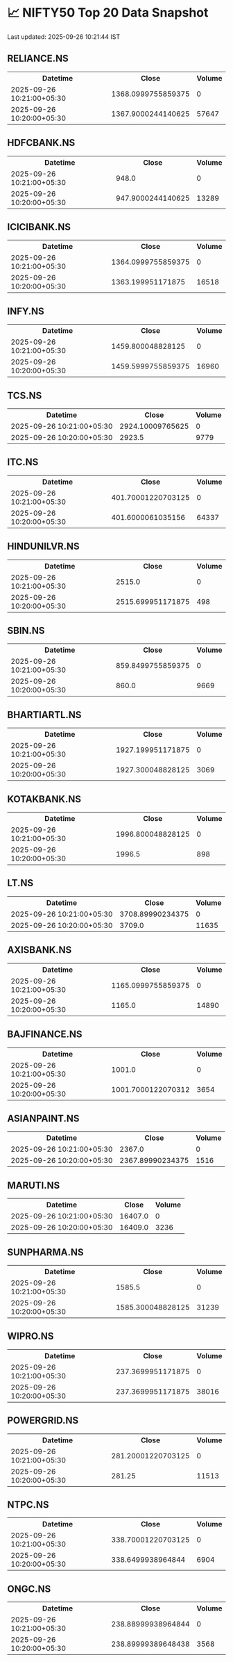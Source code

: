 # 📈 NIFTY50 Top 20 Data Snapshot

Last updated: 2025-09-26 10:21:44 IST

## RELIANCE.NS

<table>
  <tr><th>Datetime</th><th>Close</th><th>Volume</th></tr>
  <tr><td>2025-09-26 10:21:00+05:30</td><td>1368.0999755859375</td><td>0</td></tr>
  <tr><td>2025-09-26 10:20:00+05:30</td><td>1367.9000244140625</td><td>57647</td></tr>
</table>

## HDFCBANK.NS

<table>
  <tr><th>Datetime</th><th>Close</th><th>Volume</th></tr>
  <tr><td>2025-09-26 10:21:00+05:30</td><td>948.0</td><td>0</td></tr>
  <tr><td>2025-09-26 10:20:00+05:30</td><td>947.9000244140625</td><td>13289</td></tr>
</table>

## ICICIBANK.NS

<table>
  <tr><th>Datetime</th><th>Close</th><th>Volume</th></tr>
  <tr><td>2025-09-26 10:21:00+05:30</td><td>1364.0999755859375</td><td>0</td></tr>
  <tr><td>2025-09-26 10:20:00+05:30</td><td>1363.199951171875</td><td>16518</td></tr>
</table>

## INFY.NS

<table>
  <tr><th>Datetime</th><th>Close</th><th>Volume</th></tr>
  <tr><td>2025-09-26 10:21:00+05:30</td><td>1459.800048828125</td><td>0</td></tr>
  <tr><td>2025-09-26 10:20:00+05:30</td><td>1459.5999755859375</td><td>16960</td></tr>
</table>

## TCS.NS

<table>
  <tr><th>Datetime</th><th>Close</th><th>Volume</th></tr>
  <tr><td>2025-09-26 10:21:00+05:30</td><td>2924.10009765625</td><td>0</td></tr>
  <tr><td>2025-09-26 10:20:00+05:30</td><td>2923.5</td><td>9779</td></tr>
</table>

## ITC.NS

<table>
  <tr><th>Datetime</th><th>Close</th><th>Volume</th></tr>
  <tr><td>2025-09-26 10:21:00+05:30</td><td>401.70001220703125</td><td>0</td></tr>
  <tr><td>2025-09-26 10:20:00+05:30</td><td>401.6000061035156</td><td>64337</td></tr>
</table>

## HINDUNILVR.NS

<table>
  <tr><th>Datetime</th><th>Close</th><th>Volume</th></tr>
  <tr><td>2025-09-26 10:21:00+05:30</td><td>2515.0</td><td>0</td></tr>
  <tr><td>2025-09-26 10:20:00+05:30</td><td>2515.699951171875</td><td>498</td></tr>
</table>

## SBIN.NS

<table>
  <tr><th>Datetime</th><th>Close</th><th>Volume</th></tr>
  <tr><td>2025-09-26 10:21:00+05:30</td><td>859.8499755859375</td><td>0</td></tr>
  <tr><td>2025-09-26 10:20:00+05:30</td><td>860.0</td><td>9669</td></tr>
</table>

## BHARTIARTL.NS

<table>
  <tr><th>Datetime</th><th>Close</th><th>Volume</th></tr>
  <tr><td>2025-09-26 10:21:00+05:30</td><td>1927.199951171875</td><td>0</td></tr>
  <tr><td>2025-09-26 10:20:00+05:30</td><td>1927.300048828125</td><td>3069</td></tr>
</table>

## KOTAKBANK.NS

<table>
  <tr><th>Datetime</th><th>Close</th><th>Volume</th></tr>
  <tr><td>2025-09-26 10:21:00+05:30</td><td>1996.800048828125</td><td>0</td></tr>
  <tr><td>2025-09-26 10:20:00+05:30</td><td>1996.5</td><td>898</td></tr>
</table>

## LT.NS

<table>
  <tr><th>Datetime</th><th>Close</th><th>Volume</th></tr>
  <tr><td>2025-09-26 10:21:00+05:30</td><td>3708.89990234375</td><td>0</td></tr>
  <tr><td>2025-09-26 10:20:00+05:30</td><td>3709.0</td><td>11635</td></tr>
</table>

## AXISBANK.NS

<table>
  <tr><th>Datetime</th><th>Close</th><th>Volume</th></tr>
  <tr><td>2025-09-26 10:21:00+05:30</td><td>1165.0999755859375</td><td>0</td></tr>
  <tr><td>2025-09-26 10:20:00+05:30</td><td>1165.0</td><td>14890</td></tr>
</table>

## BAJFINANCE.NS

<table>
  <tr><th>Datetime</th><th>Close</th><th>Volume</th></tr>
  <tr><td>2025-09-26 10:21:00+05:30</td><td>1001.0</td><td>0</td></tr>
  <tr><td>2025-09-26 10:20:00+05:30</td><td>1001.7000122070312</td><td>3654</td></tr>
</table>

## ASIANPAINT.NS

<table>
  <tr><th>Datetime</th><th>Close</th><th>Volume</th></tr>
  <tr><td>2025-09-26 10:21:00+05:30</td><td>2367.0</td><td>0</td></tr>
  <tr><td>2025-09-26 10:20:00+05:30</td><td>2367.89990234375</td><td>1516</td></tr>
</table>

## MARUTI.NS

<table>
  <tr><th>Datetime</th><th>Close</th><th>Volume</th></tr>
  <tr><td>2025-09-26 10:21:00+05:30</td><td>16407.0</td><td>0</td></tr>
  <tr><td>2025-09-26 10:20:00+05:30</td><td>16409.0</td><td>3236</td></tr>
</table>

## SUNPHARMA.NS

<table>
  <tr><th>Datetime</th><th>Close</th><th>Volume</th></tr>
  <tr><td>2025-09-26 10:21:00+05:30</td><td>1585.5</td><td>0</td></tr>
  <tr><td>2025-09-26 10:20:00+05:30</td><td>1585.300048828125</td><td>31239</td></tr>
</table>

## WIPRO.NS

<table>
  <tr><th>Datetime</th><th>Close</th><th>Volume</th></tr>
  <tr><td>2025-09-26 10:21:00+05:30</td><td>237.3699951171875</td><td>0</td></tr>
  <tr><td>2025-09-26 10:20:00+05:30</td><td>237.3699951171875</td><td>38016</td></tr>
</table>

## POWERGRID.NS

<table>
  <tr><th>Datetime</th><th>Close</th><th>Volume</th></tr>
  <tr><td>2025-09-26 10:21:00+05:30</td><td>281.20001220703125</td><td>0</td></tr>
  <tr><td>2025-09-26 10:20:00+05:30</td><td>281.25</td><td>11513</td></tr>
</table>

## NTPC.NS

<table>
  <tr><th>Datetime</th><th>Close</th><th>Volume</th></tr>
  <tr><td>2025-09-26 10:21:00+05:30</td><td>338.70001220703125</td><td>0</td></tr>
  <tr><td>2025-09-26 10:20:00+05:30</td><td>338.6499938964844</td><td>6904</td></tr>
</table>

## ONGC.NS

<table>
  <tr><th>Datetime</th><th>Close</th><th>Volume</th></tr>
  <tr><td>2025-09-26 10:21:00+05:30</td><td>238.88999938964844</td><td>0</td></tr>
  <tr><td>2025-09-26 10:20:00+05:30</td><td>238.89999389648438</td><td>3568</td></tr>
</table>

